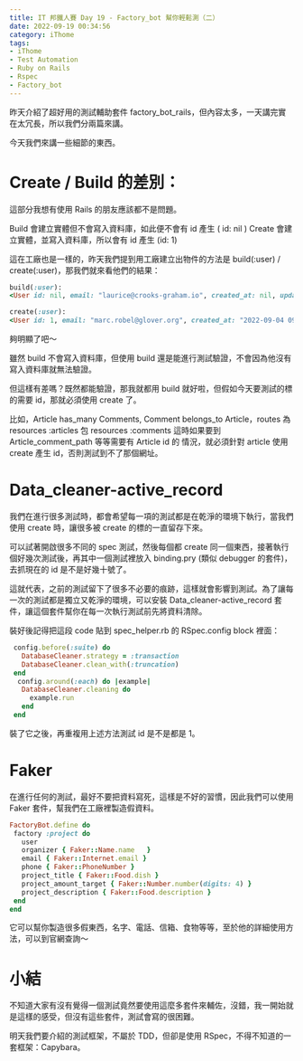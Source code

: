 ```yaml
---
title: IT 邦鐵人賽 Day 19 - Factory_bot 幫你輕鬆測（二）
date: 2022-09-19 00:34:56
category: iThome
tags: 
- iThome
- Test Automation
- Ruby on Rails
- Rspec
- Factory_bot
---
```

昨天介紹了超好用的測試輔助套件 factory_bot_rails，但內容太多，一天講完實在太冗長，所以我們分兩篇來講。

今天我們來講一些細節的東西。

<!--more-->

# Create / Build 的差別：

這部分我想有使用 Rails 的朋友應該都不是問題。

Build 會建立實體但不會寫入資料庫，如此便不會有 id 產生 ( id: nil )
Create 會建立實體，並寫入資料庫，所以會有 id 產生 (id: 1)

這在工廠也是一樣的，昨天我們提到用工廠建立出物件的方法是 build(:user) / create(:user)，那我們就來看他們的結果：

```ruby
build(:user):
<User id: nil, email: "laurice@crooks-graham.io", created_at: nil, updated_at: nil>
```

```ruby
create(:user):
<User id: 1, email: "marc.robel@glover.org", created_at: "2022-09-04 09:15:07.449708000 +0000", updated_at: "2022-09-04 09:15:07.449708000 +0000">
```

夠明顯了吧～

雖然 build 不會寫入資料庫，但使用 build 還是能進行測試驗證，不會因為他沒有寫入資料庫就無法驗證。

但這樣有差嗎？既然都能驗證，那我就都用 build 就好啦，但假如今天要測試的標的需要 id，那就必須使用 create 了。

比如，Article has_many Comments, Comment belongs_to Article，routes 為 resources :articles 包 resources :comments 這時如果要到 Article_comment_path 等等需要有 Article id 的 情況，就必須針對 article 使用 create 產生 id，否則測試到不了那個網址。


# Data_cleaner-active_record

我們在進行很多測試時，都會希望每一項的測試都是在乾淨的環境下執行，當我們使用 create 時，讓很多被 create 的標的一直留存下來。

可以試著開啟很多不同的 spec 測試，然後每個都 create 同一個東西，接著執行個好幾次測試後，再其中一個測試裡放入 binding.pry (類似 debugger 的套件)，去抓現在的 id 是不是好幾十號了。

這就代表，之前的測試留下了很多不必要的痕跡，這樣就會影響到測試。為了讓每一次的測試都是獨立又乾淨的環境，可以安裝 Data_cleaner-active_record
套件，讓這個套件幫你在每一次執行測試前先將資料清除。

裝好後記得把這段 code 貼到 spec_helper.rb 的 RSpec.config block 裡面：

```ruby
 config.before(:suite) do
   DatabaseCleaner.strategy = :transaction
   DatabaseCleaner.clean_with(:truncation)
 end
  config.around(:each) do |example|
   DatabaseCleaner.cleaning do
     example.run
   end
 end
 ```

裝了它之後，再重複用上述方法測試 id 是不是都是 1。

# Faker
在進行任何的測試，最好不要把資料寫死，這樣是不好的習慣，因此我們可以使用 Faker 套件，幫我們在工廠裡製造假資料。

```ruby
FactoryBot.define do
 factory :project do
   user
   organizer { Faker::Name.name   }
   email { Faker::Internet.email }
   phone { Faker::PhoneNumber }
   project_title { Faker::Food.dish }
   project_amount_target { Faker::Number.number(digits: 4) }
   project_description { Faker::Food.description }
 end
end
```

它可以幫你製造很多假東西，名字、電話、信箱、食物等等，至於他的詳細使用方法，可以到官網查詢～
# 小結
不知道大家有沒有覺得一個測試竟然要使用這麼多套件來輔佐，沒錯，我一開始就是這樣的感受，但沒有這些套件，測試會寫的很困難。

明天我們要介紹的測試框架，不屬於 TDD，但卻是使用 RSpec，不得不知道的一套框架：Capybara。 
